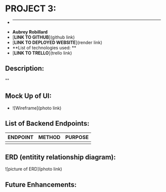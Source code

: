 # PROJECT 3: 


- ****
- **Aubrey Robillard**
- [**LINK TO GITHUB**](github link)
- [**LINK TO DEPLOYED WEBSITE**](render link)
- **List of technologies used: **
- [**LINK TO TRELLO**](trello link)


## Description:
""

## Mock Up of UI:

- ![Wireframe](photo link)


## List of Backend Endpoints:

| ENDPOINT | METHOD | PURPOSE |
|----------|--------|---------|
|          |        |         |



## ERD (entitity relationship diagram):

![picture of ERD](photo link)

## Future Enhancements:
